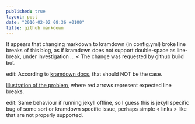 ```yaml
---
published: true
layout: post
date: "2016-02-02 08:36 +0100"
title: github markdown
---
```


It appears that changing markdown to kramdown (in config.yml) broke line breaks of this blog, as if kramdown does not support double-space as line-break, under investigation ... < The change was requested by github build bot.

edit: According to [kramdown docs](http://kramdown.gettalong.org/quickref.html), that should NOT be the case.

[Illustration of the problem](/media/linebreaks.png), where red arrows represent expected line breaks.  

edit: Same behaviour if running jekyll offline, so I guess this is jekyll specific bug of some sort or kramdown specific issue, perhaps simple < links > like that are not properly supported.
